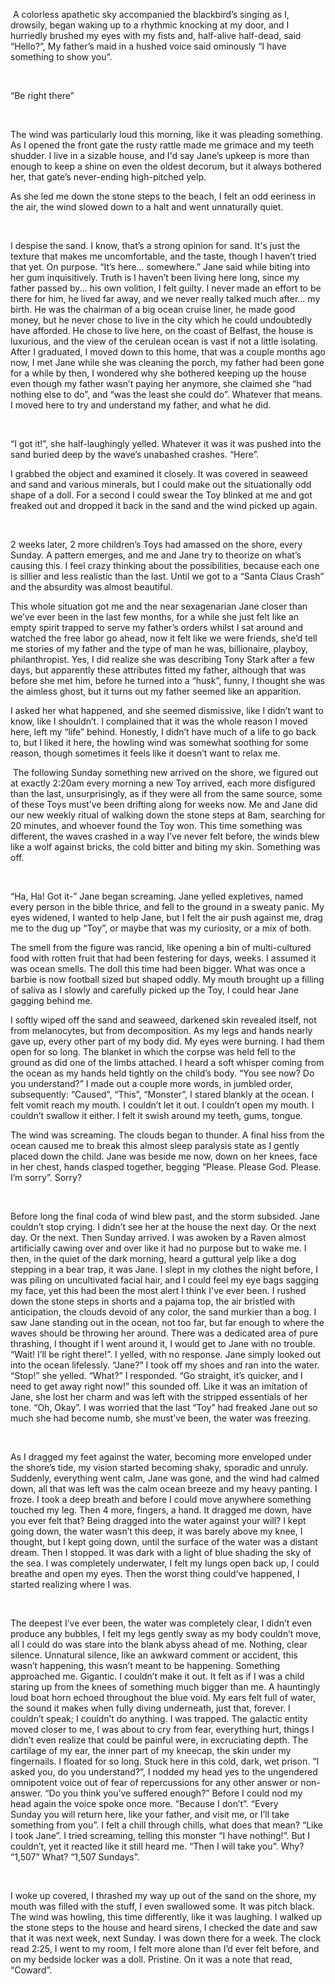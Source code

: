  A colorless apathetic sky accompanied the blackbird’s singing as I, drowsily, began waking up to a rhythmic knocking at my door, and I hurriedly brushed my eyes with my fists and, half-alive half-dead, said “Hello?”, My father’s maid in a hushed voice said ominously “I have something to show you”.   

 

“Be right there”

 

The wind was particularly loud this morning, like it was pleading something. As I opened the front gate the rusty rattle made me grimace and my teeth shudder. I live in a sizable house, and I'd say Jane’s upkeep is more than enough to keep a shine on even the oldest decorum, but it always bothered her, that gate’s never-ending high-pitched yelp. 

As she led me down the stone steps to the beach, I felt an odd eeriness in the air, the wind slowed down to a halt and went unnaturally quiet.  

 

I despise the sand. I know, that’s a strong opinion for sand. It's just the texture that makes me uncomfortable, and the taste, though I haven’t tried that yet. On purpose. “It’s here... somewhere.” Jane said while biting into her gum inquisitively. Truth is I haven’t been living here long, since my father passed by... his own volition, I felt guilty. I never made an effort to be there for him, he lived far away, and we never really talked much after... my birth. He was the chairman of a big ocean cruise liner, he made good money, but he never chose to live in the city which he could undoubtedly have afforded. He chose to live here, on the coast of Belfast, the house is luxurious, and the view of the cerulean ocean is vast if not a little isolating. After I graduated, I moved down to this home, that was a couple months ago now, I met Jane while she was cleaning the porch, my father had been gone for a while by then, I wondered why she bothered keeping up the house even though my father wasn’t paying her anymore, she claimed she “had nothing else to do”, and “was the least she could do”. Whatever that means. I moved here to try and understand my father, and what he did.  

 

“I got it!”, she half-laughingly yelled. Whatever it was it was pushed into the sand buried deep by the wave’s unabashed crashes. “Here”. 

I grabbed the object and examined it closely. It was covered in seaweed and sand and various minerals, but I could make out the situationally odd shape of a doll. For a second I could swear the Toy blinked at me and got freaked out and dropped it back in the sand and the wind picked up again. 

 

2 weeks later, 2 more children’s Toys had amassed on the shore, every Sunday. A pattern emerges, and me and Jane try to theorize on what’s causing this. I feel crazy thinking about the possibilities, because each one is sillier and less realistic than the last. Until we got to a “Santa Claus Crash” and the absurdity was almost beautiful.

 This whole situation got me and the near sexagenarian Jane closer than we’ve ever been in the last few months, for a while she just felt like an empty spirit trapped to serve my father’s orders whilst I sat around and watched the free labor go ahead, now it felt like we were friends, she’d tell me stories of my father and the type of man he was, billionaire, playboy, philanthropist. Yes, I did realize she was describing Tony Stark after a few days, but apparently these attributes fitted my father, although that was before she met him, before he turned into a “husk”, funny, I thought she was the aimless ghost, but it turns out my father seemed like an apparition.

 I asked her what happened, and she seemed dismissive, like I didn’t want to know, like I shouldn’t. I complained that it was the whole reason I moved here, left my “life” behind. Honestly, I didn’t have much of a life to go back to, but I liked it here, the howling wind was somewhat soothing for some reason, though sometimes it feels like it doesn’t want to relax me. 

 The following Sunday something new arrived on the shore, we figured out at exactly 2:20am every morning a new Toy arrived, each more disfigured than the last, unsurprisingly, as if they were all from the same source, some of these Toys must’ve been drifting along for weeks now. Me and Jane did our new weekly ritual of walking down the stone steps at 8am, searching for 20 minutes, and whoever found the Toy won. This time something was different, the waves crashed in a way I’ve never felt before, the winds blew like a wolf against bricks, the cold bitter and biting my skin. Something was off. 

 

“Ha, Ha! Got it-” Jane began screaming. Jane yelled expletives, named every person in the bible thrice, and fell to the ground in a sweaty panic. My eyes widened, I wanted to help Jane, but I felt the air push against me, drag me to the dug up “Toy”, or maybe that was my curiosity, or a mix of both.

 The smell from the figure was rancid, like opening a bin of multi-cultured food with rotten fruit that had been festering for days, weeks. I assumed it was ocean smells. The doll this time had been bigger. What was once a barbie is now football sized but shaped oddly. My mouth brought up a filling of saliva as I slowly and carefully picked up the Toy, I could hear Jane gagging behind me.

 I softly wiped off the sand and seaweed, darkened skin revealed itself, not from melanocytes, but from decomposition. As my legs and hands nearly gave up, every other part of my body did. My eyes were burning. I had them open for so long. The blanket in which the corpse was held fell to the ground as did one of the limbs attached. I heard a soft whisper coming from the ocean as my hands held tightly on the child’s body. “You see now? Do you understand?” I made out a couple more words, in jumbled order, subsequently: “Caused”, “This”, “Monster”, I stared blankly at the ocean. I felt vomit reach my mouth. I couldn’t let it out. I couldn’t open my mouth. I couldn’t swallow it either. I felt it swish around my teeth, gums, tongue. 

The wind was screaming. The clouds began to thunder. A final hiss from the ocean caused me to break this almost sleep paralysis state as I gently placed down the child. Jane was beside me now, down on her knees, face in her chest, hands clasped together, begging “Please. Please God. Please. I’m sorry”. Sorry? 

 

Before long the final coda of wind blew past, and the storm subsided. Jane couldn’t stop crying. I didn’t see her at the house the next day. Or the next day. Or the next. Then Sunday arrived. I was awoken by a Raven almost artificially cawing over and over like it had no purpose but to wake me. I then, in the quiet of the dark morning, heard a guttural yelp like a dog stepping in a bear trap, it was Jane. I slept in my clothes the night before, I was piling on uncultivated facial hair, and I could feel my eye bags sagging my face, yet this had been the most alert I think I've ever been. I rushed down the stone steps in shorts and a pajama top, the air bristled with anticipation, the clouds devoid of any color, the sand murkier than a bog. I saw Jane standing out in the ocean, not too far, but far enough to where the waves should be throwing her around. There was a dedicated area of pure thrashing, I thought if I went around it, I would get to Jane with no trouble. “Wait! I’ll be right there!”. I yelled, with no response. Jane simply looked out into the ocean lifelessly. “Jane?” I took off my shoes and ran into the water. “Stop!” she yelled. “What?” I responded. “Go straight, it’s quicker, and I need to get away right now!” this sounded off. Like it was an imitation of Jane, she lost her charm and was left with the stripped essentials of her tone. “Oh, Okay”. I was worried that the last “Toy” had freaked Jane out so much she had become numb, she must’ve been, the water was freezing.  

 

As I dragged my feet against the water, becoming more enveloped under the shore’s tide, my vision started becoming shaky, sporadic and unruly. Suddenly, everything went calm, Jane was gone, and the wind had calmed down, all that was left was the calm ocean breeze and my heavy panting. I froze. I took a deep breath and before I could move anywhere something touched my leg. Then 4 more, fingers, a hand. It dragged me down, have you ever felt that? Being dragged into the water against your will? I kept going down, the water wasn’t this deep, it was barely above my knee, I thought, but I kept going down, until the surface of the water was a distant dream. Then I stopped. It was dark with a light of blue shading the sky of the sea. I was completely underwater, I felt my lungs open back up, I could breathe and open my eyes. Then the worst thing could’ve happened, I started realizing where I was.  

 

The deepest I’ve ever been, the water was completely clear, I didn’t even produce any bubbles, I felt my legs gently sway as my body couldn’t move, all I could do was stare into the blank abyss ahead of me. Nothing, clear silence. Unnatural silence, like an awkward comment or accident, this wasn’t happening, this wasn’t meant to be happening. Something approached me. Gigantic. I couldn’t make it out. It felt as if I was a child staring up from the knees of something much bigger than me. A hauntingly loud boat horn echoed throughout the blue void. My ears felt full of water, the sound it makes when fully diving underneath, just that, forever. I couldn’t speak; I couldn’t do anything. I was trapped. The galactic entity moved closer to me, I was about to cry from fear, everything hurt, things I didn’t even realize that could be painful were, in excruciating depth. The cartilage of my ear, the inner part of my kneecap, the skin under my fingernails. I floated for so long. Stuck here in this cold, dark, wet prison. “I asked you, do you understand?”, I nodded my head yes to the ungendered omnipotent voice out of fear of repercussions for any other answer or non-answer. “Do you think you’ve suffered enough?” Before I could nod my head again the voice spoke once more. “Because I don’t”. “Every Sunday you will return here, like your father, and visit me, or I’ll take something from you”. I felt a chill through chills, what does that mean? “Like I took Jane”. I tried screaming, telling this monster “I have nothing!”. But I couldn’t, yet it reacted like it still heard me. “Then I will take you”. Why? “1,507” What? “1,507 Sundays”.  

 

I woke up covered, I thrashed my way up out of the sand on the shore, my mouth was filled with the stuff, I even swallowed some. It was pitch black. The wind was howling, this time differently, like it was laughing. I walked up the stone steps to the house and heard sirens, I checked the date and saw that it was next week, next Sunday. I was down there for a week. The clock read 2:25, I went to my room, I felt more alone than I’d ever felt before, and on my bedside locker was a doll. Pristine. On it was a note that read, “Coward”. 